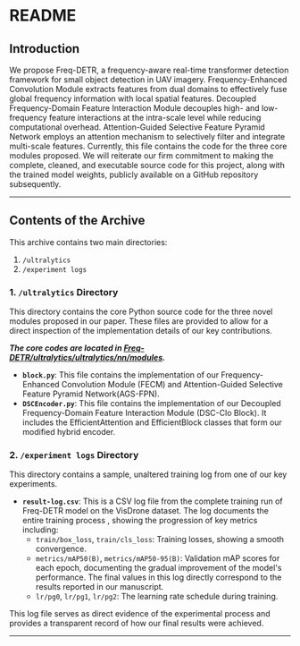 # README

## Introduction

We propose Freq-DETR, a frequency-aware real-time transformer detection framework for small object detection in UAV imagery. Frequency-Enhanced Convolution Module extracts features from dual domains to effectively fuse global frequency information with local spatial features. Decoupled Frequency-Domain Feature Interaction Module  decouples high- and low-frequency feature interactions at the intra-scale level while reducing computational overhead. Attention-Guided Selective Feature Pyramid Network employs an attention mechanism to selectively filter and integrate multi-scale features.
Currently, this file contains the code for the three core modules proposed. We will reiterate our firm commitment to making the complete, cleaned, and executable source code for this project, along with the trained model weights, publicly available on a GitHub repository subsequently.

---

## Contents of the Archive

This archive contains two main directories:

1.  `/ultralytics`
2.  `/experiment logs`

### 1. `/ultralytics` Directory

This directory contains the core Python source code for the three novel modules proposed in our paper. These files are provided to allow for a direct inspection of the implementation details of our key contributions.

**_The core codes are located in [Freq-DETR/ultralytics/ultralytics/nn/modules](https://github.com/chan0908/Freq-DETR/tree/main/ultralytics/ultralytics/nn/modules)._**

* **`block.py`**: This file contains the implementation of our Frequency-Enhanced Convolution Module (FECM) and Attention-Guided Selective Feature Pyramid Network(AGS-FPN).
* **`DSCEncoder.py`**: This file contains the implementation of our Decoupled Frequency-Domain Feature Interaction Module (DSC-Clo Block). It includes the EfficientAttention and EfficientBlock classes that form our modified hybrid encoder.

### 2. `/experiment logs` Directory

This directory contains a sample, unaltered training log from one of our key experiments.

* **`result-log.csv`**: This is a CSV log file from the complete training run of Freq-DETR model on the VisDrone dataset. The log documents the entire training process , showing the progression of key metrics including:
    * `train/box_loss`, `train/cls_loss`: Training losses, showing a smooth convergence.
    * `metrics/mAP50(B)`, `metrics/mAP50-95(B)`: Validation mAP scores for each epoch, documenting the gradual improvement of the model's performance. The final values in this log directly correspond to the results reported in our manuscript.
    * `lr/pg0`, `lr/pg1`, `lr/pg2`: The learning rate schedule during training.

This log file serves as direct evidence of the experimental process and provides a transparent record of how our final results were achieved.

---
